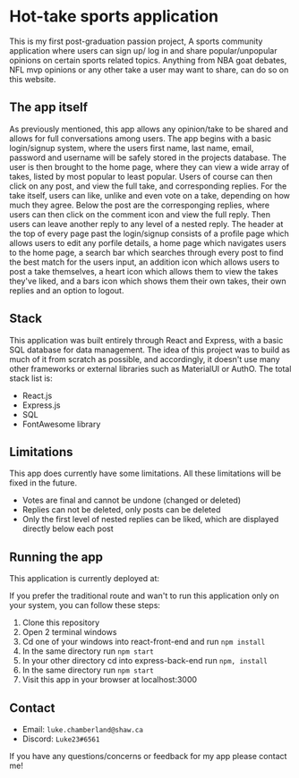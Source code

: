 # Hot-take sports application

This is my first post-graduation passion project, A sports community application where users can 
sign up/ log in and share popular/unpopular opinions on certain sports related topics.  Anything from NBA goat debates, NFL mvp opinions or any other take a user may want to share, can do so on this website.  

## The app itself

As previously mentioned, this app allows any opinion/take to be shared and allows for full conversations among users.  The app begins with a basic login/signup system, where the users first name, last name, email, password and username will be safely stored in the projects database. The user is then brought to the home page, where they can view a wide array of takes, listed by most popular to least popular.  Users of course can then click on any post, and view the full take, and corresponding replies.  For the take itself, users can like, unlike and even vote on a take, depending on how much they agree.  Below the post are the corresponging replies, where users can then click on the comment icon and view the full reply. Then users can leave another reply to any level of a nested reply.  The header at the top of every page past the login/signup consists of a profile page which allows users to edit any porfile details, a home page which navigates users to the home page, a search bar which searches through every post to find the best match for the users input, an addition icon which allows users to post a take themselves, a heart icon which allows them to view the takes they've liked, and a bars icon which shows them their own takes, their own replies and an option to logout.  

## Stack

This application was built entirely through React and Express, with a basic SQL database for data management.  The idea of this project was to build as much of it from scratch as possible, and accordingly, it doesn't use many other frameworks or external libraries such as MaterialUI or AuthO. The total stack list is:

- React.js
- Express.js
- SQL
- FontAwesome library

## Limitations

This app does currently have some limitations.  All these limitations will be fixed in the future.

- Votes are final and cannot be undone (changed or deleted)
- Replies can not be deleted, only posts can be deleted
- Only the first level of nested replies can be liked, which are displayed directly below each post

## Running the app

This application is currently deployed at:

If you prefer the traditional route and wan't to run this application only on your system, you can follow these steps:

1. Clone this repository
2. Open 2 terminal windows
3. Cd one of your windows into react-front-end and run `npm install`
4. In the same directory run `npm start`
5. In your other directory cd into express-back-end run `npm, install`
6. In the same directory run `npm start`
7. Visit this app in your browser at localhost:3000

## Contact

- Email: `luke.chamberland@shaw.ca`
- Discord: `Luke23#6561`

If you have any questions/concerns or feedback for my app please contact me!